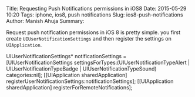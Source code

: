 Title: Requesting Push Notifications permissions in iOS8
Date: 2015-05-29 10:20
Tags: iphone, ios8, push notifications
Slug: ios8-push-notifications
Author: Manish Ahuja
Summary: 

Request push notification permissions in iOS 8 is pretty simple. you first create ```UIUserNotificationSettings``` and then register the settings on ```UIApplication```. 

 UIUserNotificationSettings* notificationSettings = [UIUserNotificationSettings settingsForTypes:(UIUserNotificationTypeAlert | UIUserNotificationTypeBadge | UIUserNotificationTypeSound) categories:nil];
    [[UIApplication sharedApplication] registerUserNotificationSettings:notificationSettings];
    [[UIApplication sharedApplication] registerForRemoteNotifications];